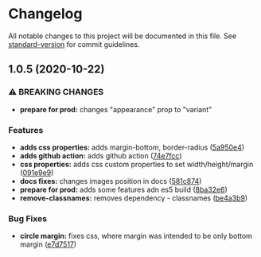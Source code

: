 # Changelog

All notable changes to this project will be documented in this file. See [standard-version](https://github.com/conventional-changelog/standard-version) for commit guidelines.

## 1.0.5 (2020-10-22)


### ⚠ BREAKING CHANGES

* **prepare for prod:** changes "appearance" prop to "variant"

### Features

* **adds css properties:** adds margin-bottom, border-radius ([5a950e4](https://github.com/nikbabchenko/skeleton-webcomponent/commit/5a950e489f0330225ccb40ef9b17f361756a9196))
* **adds github action:** adds github action ([74e7fcc](https://github.com/nikbabchenko/skeleton-webcomponent/commit/74e7fcc33361eadd514a224b12031e6b5474860f))
* **css properties:** adds css custom properties to set width/height/margin ([091e9e9](https://github.com/nikbabchenko/skeleton-webcomponent/commit/091e9e9b1c4f8517721300042ec0712febbd84ad))
* **docs fixes:** changes images position in docs ([581c874](https://github.com/nikbabchenko/skeleton-webcomponent/commit/581c87478fe2607b665d8335f12dc397c3f09020))
* **prepare for prod:** adds some features adn es5 build ([8ba32e6](https://github.com/nikbabchenko/skeleton-webcomponent/commit/8ba32e64e9a733db100034a8933b1fb7a01a484a))
* **remove-classnames:** removes dependency - classnames ([be4a3b9](https://github.com/nikbabchenko/skeleton-webcomponent/commit/be4a3b9ac3f4e25dab2a2421241611b4a8bdbec3))


### Bug Fixes

* **circle margin:** fixes css, where margin was intended to be only bottom margin ([e7d7517](https://github.com/nikbabchenko/skeleton-webcomponent/commit/e7d75176e934cc651f07ed20fa31acce74beb059))
